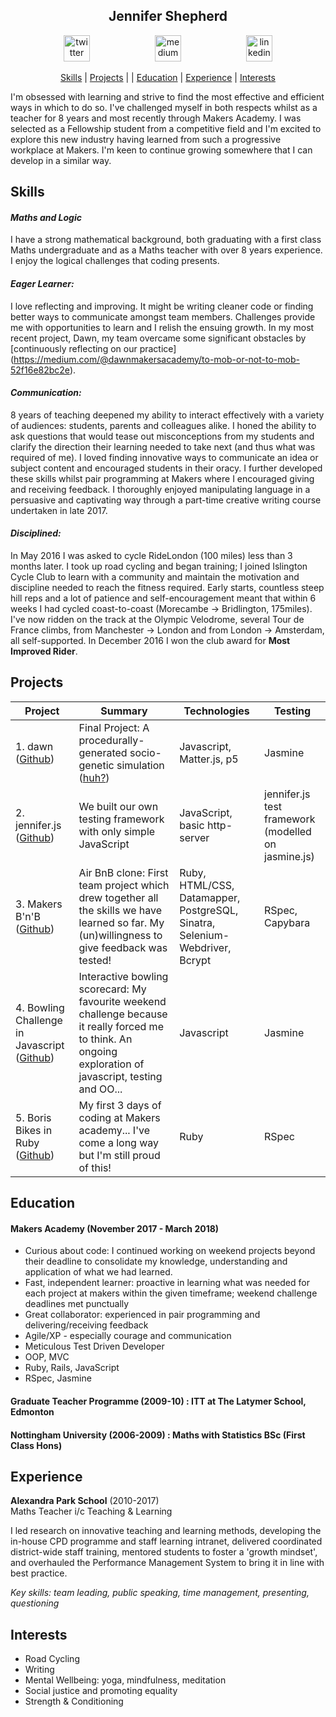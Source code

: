 <h2 align="center"> Jennifer Shepherd </h2>

<p align="center">
<a href="https://twitter.com/teachlearncode">
<img src="http://goinkscape.com/wp-content/uploads/2015/07/twitter-logo-final.png" alt="twitter" hspace="50" height="42" width="42"></a>

<a href="https://medium.com/@jennifer.elaine.mairead">
<img src="https://static1.squarespace.com/static/53457bcae4b0bc890d496d14/t/568ebeee4bf118e7ef8dbef3/1452195567236/medium_logo_detail_icon.png?format=300w" alt="medium" hspace="50" height="42" width="42"></a>

<a href="https://www.linkedin.com/in/jennifer-em-shepherd/">
<img src="https://www.iconfinder.com/data/icons/free-social-icons/67/linkedin_circle_color-512.png" alt="linkedin" hspace="50" height="42" width="42"></a></p>

<p align="center"> <a href='#skills'>Skills</a> | <a href='#projects'>Projects</a> |  |  <a href='#education'>Education</a> | <a href='#experience'>Experience</a> |  <a href='#interests'>Interests</a> </p>

I'm obsessed with learning and strive to find the most effective and efficient ways in which to do so. I've challenged myself in both respects whilst as a teacher for 8 years and most recently through Makers Academy.  I was selected as a Fellowship student from a competitive field and I'm excited to explore this new industry having learned from such a progressive workplace at Makers.  I'm keen to continue growing somewhere that I can develop in a similar way.

## Skills

#### *Maths and Logic*
I have a strong mathematical background, both graduating with a first class Maths undergraduate and as a Maths teacher with over 8 years experience. I enjoy the logical challenges that coding presents.
#### *Eager Learner:*
I love reflecting and improving.  It might be writing cleaner code or finding better ways to communicate amongst team members. Challenges provide me with opportunities to learn and I relish the ensuing growth.  In my most recent project, Dawn, my team overcame some significant obstacles by [continuously reflecting on our practice] (https://medium.com/@dawnmakersacademy/to-mob-or-not-to-mob-52f16e82bc2e).
#### *Communication:*
8 years of teaching deepened my ability to interact effectively with a variety of audiences: students, parents and colleagues alike. I honed the ability to ask questions that would tease out misconceptions from my students and clarify the direction their learning needed to take next (and thus what was required of me).  I loved finding innovative ways to communicate an idea or subject content and encouraged students in their oracy.  I further developed these skills whilst pair programming at Makers where I encouraged giving and receiving feedback. I thoroughly enjoyed manipulating language in a persuasive and captivating way through a part-time creative writing course undertaken in late 2017.
#### *Disciplined:*
In May 2016 I was asked to cycle RideLondon (100 miles) less than 3 months later.  I took up road cycling and began training; I joined Islington Cycle Club to learn with a community and maintain the motivation and discipline needed to reach the fitness required. Early starts, countless steep hill reps and a lot of patience and self-encouragement meant that within 6 weeks I had cycled coast-to-coast (Morecambe -> Bridlington, 175miles). I've now ridden on the track at the Olympic Velodrome, several Tour de France climbs, from Manchester -> London and from London -> Amsterdam, all self-supported.  In December 2016 I won the club award for **Most Improved Rider**.

## Projects

| Project              | Summary     | Technologies  | Testing |
| -------------------- |-------------| --------------|---------|
| 1. dawn ([Github](https://github.com/jenniferemshepherd/dawn)) | Final Project: A procedurally-generated socio-genetic simulation ([huh?](https://medium.com/@dawnmakersacademy/final-project-day-2-a74065a51441)) | Javascript, Matter.js, p5 | Jasmine |
| 2. jennifer.js ([Github](https://github.com/jenniferemshepherd/jennifer.js))| We built our own testing framework with only simple JavaScript | JavaScript, basic http-server | jennifer.js test framework (modelled on jasmine.js) |
| 3. Makers B'n'B ([Github](https://github.com/jenniferemshepherd/strength-bnb))| Air BnB clone: First team project which drew together all the skills we have learned so far.  My (un)willingness to give feedback was tested! | Ruby, HTML/CSS, Datamapper, PostgreSQL, Sinatra, Selenium-Webdriver, Bcrypt | RSpec, Capybara |
| 4. Bowling Challenge in Javascript ([Github](https://github.com/jenniferemshepherd/bowling-challenge))| Interactive bowling scorecard: My favourite weekend challenge because it really forced me to think.  An ongoing exploration of javascript, testing and OO... | Javascript | Jasmine |
| 5. Boris Bikes in Ruby ([Github](https://github.com/jenniferemshepherd/Boris-Bikes-Day-3)) | My first 3 days of coding at Makers academy... I've come a long way but I'm still proud of this! |Ruby | RSpec |


## Education

#### Makers Academy (November 2017 - March 2018)
- Curious about code: I continued working on weekend projects beyond their deadline to consolidate my knowledge, understanding and application of what we had learned.
- Fast, independent learner: proactive in learning what was needed for each project at makers within the given timeframe; weekend challenge deadlines met punctually
- Great collaborator: experienced in pair programming and delivering/receiving feedback
- Agile/XP - especially courage and communication
- Meticulous Test Driven Developer
- OOP, MVC
- Ruby, Rails, JavaScript
- RSpec, Jasmine

#### Graduate Teacher Programme (2009-10) : ITT at The Latymer School, Edmonton

#### Nottingham University (2006-2009) : Maths with Statistics BSc (First Class Hons)

## Experience

**Alexandra Park School** (2010-2017)    
Maths Teacher i/c Teaching & Learning

I led research on innovative teaching and learning methods, developing the in-house CPD programme and staff learning intranet, delivered coordinated district-wide staff training, mentored students to foster a 'growth mindset', and overhauled the Performance Management System to bring it in line with best practice.

_Key skills: team leading, public speaking, time management, presenting, questioning_

## Interests
- Road Cycling
- Writing
- Mental Wellbeing: yoga, mindfulness, meditation
- Social justice and promoting equality
- Strength & Conditioning

